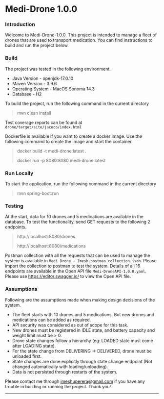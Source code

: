 # Medi-Drone 1.0.0

### Introduction

Welcome to Medi-Drone-1.0.0. This project is intended to manage a fleet of drones 
that are used to transport medication. You can find instructions to build and run the project below.

### Build

The project was tested in the following environment.

- Java Version - openjdk-17.0.10
- Maven Version - 3.9.6
- Operating System - MacOS Sonoma 14.3
- Database - H2

To build the project, run the following command in the current directory

> mvn clean install

Test coverage reports can be found at `drone/target/site/jacoco/index.html`

Dockerfile is available if you want to create a docker image. Use the following 
command to create the image and start the container.

> docker build -t medi-drone:latest .
> 
> docker run -p 8080:8080 medi-drone:latest

### Run Locally

To start the application, run the following command in the current directory

> mvn spring-boot:run

### Testing

At the start, data for 10 drones and 5 medications are available in 
the database. To test the functionality, send GET requests to the 
following 2 endpoints.

> http://localhost:8080/drones
> 
> http://localhost:8080/medications

Postman collection with all the requests that can be used to manage the 
system is available in `Medi Drone - Imesh.postman_collection.json`. Please import the collection to postman 
to test the system.
Details of all 16 endpoints are available in the Open API file 
`Medi-DroneAPI-1.0.0.yaml`. Please use https://editor.swagger.io/ to view the Open API file.

### Assumptions

Following are the assumptions made when making design decisions of the system.

- The fleet starts with 10 drones and 5 medications. But new drones and medications can be added as required.
- API security was considered as out of scope for this task.
- New drones must be registered in IDLE state, and battery capacity and weight limit must be > 0.
- Drone state changes follow a hierarchy (eg: LOADED state must come after LOADING state).
- For the state change from DELIVERING -> DELIVERED, drone must be unloaded first.
- State changes are done explicitly through state change endpoint (Not changed automatically with loading/unloading).
- Data is not persisted through restarts of the system.

Please contact me through imeshuperera@gmail.com if you have any trouble in building or running the project. Thank you!
***